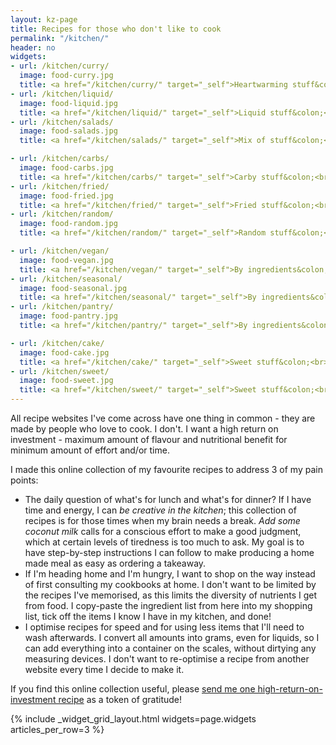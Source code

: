 ```yaml
---
layout: kz-page
title: Recipes for those who don't like to cook
permalink: "/kitchen/"
header: no
widgets:
- url: /kitchen/curry/
  image: food-curry.jpg
  title: <a href="/kitchen/curry/" target="_self">Heartwarming stuff&colon;<br> curries</a>
- url: /kitchen/liquid/
  image: food-liquid.jpg
  title: <a href="/kitchen/liquid/" target="_self">Liquid stuff&colon;<br> smoothies, soups</a>
- url: /kitchen/salads/
  image: food-salads.jpg
  title: <a href="/kitchen/salads/" target="_self">Mix of stuff&colon;<br> warm and cold salads</a>

- url: /kitchen/carbs/
  image: food-carbs.jpg
  title: <a href="/kitchen/carbs/" target="_self">Carby stuff&colon;<br> pasta, risotto, bread</a>
- url: /kitchen/fried/
  image: food-fried.jpg
  title: <a href="/kitchen/fried/" target="_self">Fried stuff&colon;<br> pancakes, fritters</a>
- url: /kitchen/random/
  image: food-random.jpg
  title: <a href="/kitchen/random/" target="_self">Random stuff&colon;<br> restaurant inspired</a>

- url: /kitchen/vegan/
  image: food-vegan.jpg
  title: <a href="/kitchen/vegan/" target="_self">By ingredients&colon;<br> accidentally vegan</a>
- url: /kitchen/seasonal/
  image: food-seasonal.jpg
  title: <a href="/kitchen/seasonal/" target="_self">By ingredients&colon;<br> fresh produce</a>
- url: /kitchen/pantry/
  image: food-pantry.jpg
  title: <a href="/kitchen/pantry/" target="_self">By ingredients&colon;<br> pantry items</a>

- url: /kitchen/cake/
  image: food-cake.jpg
  title: <a href="/kitchen/cake/" target="_self">Sweet stuff&colon;<br> baked goods</a>
- url: /kitchen/sweet/
  image: food-sweet.jpg
  title: <a href="/kitchen/sweet/" target="_self">Sweet stuff&colon;<br> desserts without oven</a>
---
```


All recipe websites I've come across have one thing in common - they are made by people who love to cook. 
I don't. 
I want a high return on investment - maximum amount of flavour and nutritional benefit for minimum amount of effort and/or time. 

I made this online collection of my favourite recipes to address 3 of my pain points: 
* The daily question of what's for lunch and what's for dinner? 
If I have time and energy, I can *be creative in the kitchen*; this collection of recipes is for those times when my brain needs a break. 
*Add some coconut milk* calls for a conscious effort to make a good judgment, which at certain levels of tiredness is too much to ask. 
My goal is to have step-by-step instructions I can follow to make producing a home made meal as easy as ordering a takeaway.
* If I'm heading home and I'm hungry, I want to shop on the way instead of first consulting my cookbooks at home. 
I don't want to be limited by the recipes I've memorised, as this limits the diversity of nutrients I get from food. 
I copy-paste the ingredient list from here into my shopping list, tick off the items I know I have in my kitchen, and done!
* I optimise recipes for speed and for using less items that I'll need to wash afterwards. 
I convert all amounts into grams, even for liquids, so I can add everything into a container on the scales, without dirtying any measuring devices. 
I don't want to re-optimise a recipe from another website every time I decide to make it. 

If you find this online collection useful, please [send me one high-return-on-investment recipe](mailto:hello@karina.io) as a token of gratitude!

{% include _widget_grid_layout.html widgets=page.widgets articles_per_row=3 %}
